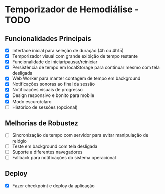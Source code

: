 # Temporizador de Hemodiálise - TODO

## Funcionalidades Principais

- [x] Interface inicial para seleção de duração (4h ou 4h15)
- [x] Temporizador visual com grande exibição de tempo restante
- [x] Funcionalidade de iniciar/pausar/reiniciar
- [x] Persistência de tempo em localStorage para continuar mesmo com tela desligada
- [x] Web Worker para manter contagem de tempo em background
- [x] Notificações sonoras ao final da sessão
- [x] Notificações visuais de progresso
- [x] Design responsivo e bonito para mobile
- [x] Modo escuro/claro
- [ ] Histórico de sessões (opcional)

## Melhorias de Robustez

- [ ] Sincronização de tempo com servidor para evitar manipulação de relógio
- [ ] Teste em background com tela desligada
- [ ] Suporte a diferentes navegadores
- [ ] Fallback para notificações do sistema operacional

## Deploy

- [x] Fazer checkpoint e deploy da aplicação
